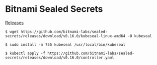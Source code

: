 # Bitnami Sealed Secrets

<a href="https://github.com/bitnami-labs/sealed-secrets/releases">Releases</a>
```
$ wget https://github.com/bitnami-labs/sealed-secrets/releases/download/v0.16.0/kubeseal-linux-amd64 -O kubeseal

$ sudo install -m 755 kubeseal /usr/local/bin/kubeseal

$ kubectl apply -f https://github.com/bitnami-labs/sealed-secrets/releases/download/v0.16.0/controller.yaml
```